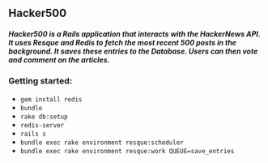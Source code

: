 ## Hacker500
##### Hacker500 is a Rails application that interacts with the HackerNews API. It uses Resque and Redis to fetch the most recent 500 posts in the background. It saves these entries to the Database. Users can then vote and comment on the articles.

### Getting started:
* `gem install redis`
* `bundle`
* `rake db:setup`
* `redis-server`
* `rails s`
* `bundle exec rake environment resque:scheduler`
* `bundle exec rake environment resque:work QUEUE=save_entries`
